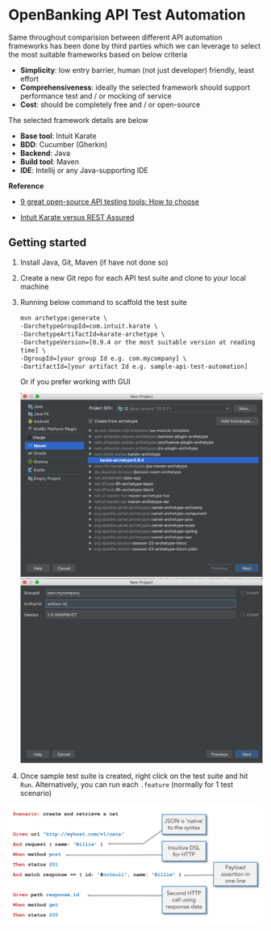 # OpenBanking API Test Automation 

Same throughout comparision between different API automation frameworks has been done by third parties which we can leverage to select the most suitable frameworks based on below criteria
* **Simplicity**: low entry barrier, human (not just developer) friendly, least effort
* **Comprehensiveness**: ideally the selected framework should support performance test and / or mocking of service
* **Cost**: should be completely free and / or open-source


The selected framework details are below
* **Base tool**: Intuit Karate
* **BDD**: Cucumber (Gherkin) 
* **Backend**: Java
* **Build tool**: Maven
* **IDE**: Intellij or any Java-supporting IDE 

__Reference__

* [9 great open-source API testing tools: How to choose](https://techbeacon.com/app-dev-testing/9-great-open-source-api-testing-tools-how-choose)

* [Intuit Karate versus REST Assured](https://docs.google.com/document/d/1ETTrdMVcBXaPjdKY-_67zCWBsi2Ctc5DIQUIfr02H7A/edit)


## Getting started
1. Install Java, Git, Maven (if have not done so)
2. Create a new Git repo for each API  test suite and clone to your local machine
3. Running below command to scaffold the test suite

    ```
    mvn archetype:generate \
    -DarchetypeGroupId=com.intuit.karate \
    -DarchetypeArtifactId=karate-archetype \
    -DarchetypeVersion=[0.9.4 or the most suitable version at reading time] \
    -DgroupId=[your group Id e.g. com.mycompany] \
    -DartifactId=[your artifact Id e.g. sample-api-test-automation]
    ```
    Or if you prefer working with GUI

    ![Create a new project from maven archetype](images/quick-start-1.png "Create a new project from maven archetype") 
    ![Enter group & artifact Id](images/quick-start-2.png "Enter group & artifact Id") 

4. Once sample test suite is created, right click on the test suite and hit `Run`. Alternatively, you can run each `.feature` (normally for 1 test scenario)

![Hello World!](images/karate-hello-world.jpg "Hello World!") 



